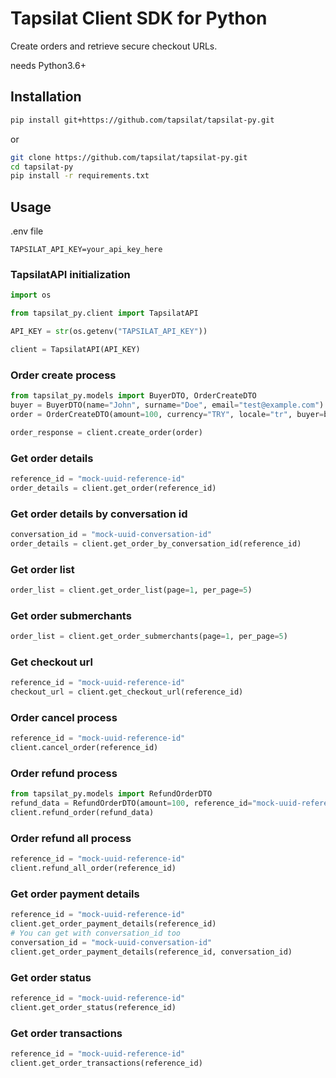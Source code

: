 # Tapsilat Client SDK for Python

Create orders and retrieve secure checkout URLs.

needs Python3.6+

## Installation
```bash
pip install git+https://github.com/tapsilat/tapsilat-py.git
```
or
```bash
git clone https://github.com/tapsilat/tapsilat-py.git
cd tapsilat-py
pip install -r requirements.txt
```


## Usage
.env file
```.env
TAPSILAT_API_KEY=your_api_key_here
```

### TapsilatAPI initialization
```python
import os

from tapsilat_py.client import TapsilatAPI

API_KEY = str(os.getenv("TAPSILAT_API_KEY"))

client = TapsilatAPI(API_KEY)
```

### Order create process
```python
from tapsilat_py.models import BuyerDTO, OrderCreateDTO
buyer = BuyerDTO(name="John", surname="Doe", email="test@example.com")
order = OrderCreateDTO(amount=100, currency="TRY", locale="tr", buyer=buyer)

order_response = client.create_order(order)
```
### Get order details
```python
reference_id = "mock-uuid-reference-id"
order_details = client.get_order(reference_id)
```
### Get order details by conversation id
```python
conversation_id = "mock-uuid-conversation-id"
order_details = client.get_order_by_conversation_id(reference_id)
```
### Get order list
```python
order_list = client.get_order_list(page=1, per_page=5)
```
### Get order submerchants
```python
order_list = client.get_order_submerchants(page=1, per_page=5)
```
### Get checkout url
```python
reference_id = "mock-uuid-reference-id"
checkout_url = client.get_checkout_url(reference_id)
```
### Order cancel process
```python
reference_id = "mock-uuid-reference-id"
client.cancel_order(reference_id)
```
### Order refund process
```python
from tapsilat_py.models import RefundOrderDTO
refund_data = RefundOrderDTO(amount=100, reference_id="mock-uuid-reference-id")
client.refund_order(refund_data)
```
### Order refund all process
```python
reference_id = "mock-uuid-reference-id"
client.refund_all_order(reference_id)
```
### Get order payment details
```python
reference_id = "mock-uuid-reference-id"
client.get_order_payment_details(reference_id)
# You can get with conversation_id too
conversation_id = "mock-uuid-conversation-id"
client.get_order_payment_details(reference_id, conversation_id)
```
### Get order status
```python
reference_id = "mock-uuid-reference-id"
client.get_order_status(reference_id)
```
### Get order transactions
```python
reference_id = "mock-uuid-reference-id"
client.get_order_transactions(reference_id)
```
